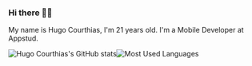 ### Hi there 👋🏻 

My name is Hugo Courthias, I'm 21 years old. I'm a Mobile Developer at Appstud.

![Hugo Courthias's GitHub stats](https://github-readme-stats.vercel.app/api?username=hugocourthias&count_private=true&show_icons=true&theme=radical)![Most Used Languages](https://github-readme-stats.sabesansathananthan.vercel.app/api/top-langs/?username=hugocourthias&layout=compact&theme=radical)
